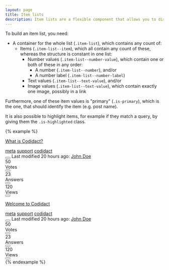```yaml
---
layout: page
title: Item lists
description: Item lists are a flexible component that allows you to display complex data in a understandable and skimable way.
---
```


To build an item list, you need:

- A container for the whole list (`.item-list`), which contains any count of:
    - Items (`.item-list--item`), which all contain any count of these, whereas the structure is constant in one list:
        - Number values (`.item-list--number-value`), which contain one or both of these in any order:
            - A number (`.item-list--number`), and/or
            - A number label (`.item-list--number-label`)
        - Text values (`.item-list--text-value`), and/or
        - Image values (`.item-list--text-value`), which contain exactly one image, possibly in a link

Furthermore, one of these item values is "primary" (`.is-primary`), which is the one, that should identify the item (e.g. post name).

It is also possible to highlight items, for example if they match a query, by giving them the `.is-highlighted` class.

{% example %}
<div class="item-list">
    <div class="item-list--item">
        <div class="item-list--text-value is-primary">
            <a href="#"><p class="has-font-size-subheading">What is Codidact?</p></a>
            <div class="has-padding-1 has-margin-bottom-2">
                <a href="#" class="badge is-tag is-master-tag has-border-radius-10">meta</a>
                <a href="#" class="has-border-radius-10 badge is-tag">support</a>
                <a href="#" class="badge is-tag has-border-radius-10">codidact</a>
            </div>
            <div class="has-margin-bottom-2 has-padding-1">
                <button class="button has-border-radius-10 is-small">
                    <i class="fa fa-pencil" aria-hidden="true"></i>
                </button>
                <span class="has-opacity-4 has-font-size-small">Last modified 20 hours ago: </span>
                <a href="#"><span class="has-font-size-small">John Doe</span></a>
            </div>
        </div>
        <div class="item-list--number-value">
            <div class="item-list--number">50</div>
            <div class="item-list--number-label">Votes</div>
            <button class="button is-icon-only-button has-shadow-0"><i class="fa fa-thumbs-up" aria-hidden="true"></i></button>
        </div>
        <div class="item-list--number-value has-border-style-solid has-border-color-green has-border-radius-9 has-border-width-1 has-background-color-green-050 has-shadow-7">
            <div class="item-list--number">23</div>
            <div class="item-list--number-label">Answers</div>
            <button class="button is-icon-only-button has-shadow-0"><i class="fa fa-comment-o" aria-hidden="true"></i></button>
        </div>
        <div class="item-list--number-value">
            <div class="item-list--number">120</div>
            <div class="item-list--number-label">Views</div>
            <button class="button is-icon-only-button has-shadow-0"><i class="fa fa-eye"></i></button>
        </div>
    </div>
    <div class="item-list">
        <div class="item-list--item">
            <div class="item-list--text-value is-primary">
                <a href="#"><p class="has-font-size-subheading">Welcome to Codidact</p></a>
                <div class="has-padding-1 has-margin-bottom-2">
                    <a href="#" class="badge is-tag is-master-tag has-border-radius-10">meta</a>
                    <a href="#" class="has-border-radius-10 badge is-tag">support</a>
                    <a href="#" class="badge is-tag has-border-radius-10">codidact</a>
                </div>
                <div class="has-margin-bottom-2 has-padding-1">
                    <button class="button has-border-radius-10 is-small">
                        <i class="fa fa-pencil" aria-hidden="true"></i>
                    </button>
                    <span class="has-opacity-4 has-font-size-small">Last modified 20 hours ago: </span>
                    <a href="#"><span class="has-font-size-small">John Doe</span></a>
                </div>
            </div>
            <div class="item-list--number-value">
                <div class="item-list--number">50</div>
                <div class="item-list--number-label">Votes</div>
                <button class="button is-icon-only-button has-shadow-0"><i class="fa fa-thumbs-up" aria-hidden="true"></i></button>
            </div>
            <div class="item-list--number-value">
                <div class="item-list--number">23</div>
                <div class="item-list--number-label">Answers</div>
                <button class="button is-icon-only-button has-shadow-0"><i class="fa fa-comment-o" aria-hidden="true"></i></button>
            </div>
            <div class="item-list--number-value">
                <div class="item-list--number">120</div>
                <div class="item-list--number-label">Views</div>
                <button class="button is-icon-only-button has-shadow-0"><i class="fa fa-eye"></i></button>
            </div>
        </div>
    </div>
</div>
{% endexample %}
